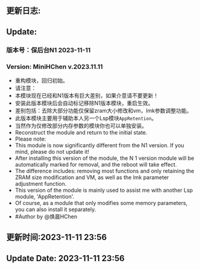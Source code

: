 ## 更新日志:

## Update:

### 版本号：保后台N1 2023-11-11

### Version: MiniHChen v.2023.11.11

- 重构模块，回归初始。
- 请注意：
- 本模块现在已经和N1版本有巨大差别，如果介意请不要更新！
- 安装此版本模块后会自动标记移除N1版本模块，重启生效。
- 差别包括：去除大部分功能仅保留zram大小修改和vm，lmk参数调整功能。
- 此版本模块主要用于辅助本人另一个Lsp模块`AppRetention`。
- 当然作为仅修改部分内存参数的模块你也可以单独安装。
- Reconstruct the module and return to the initial state.
- Please note:
- This module is now significantly different from the N1 version. If you mind, please do not update it!
- After installing this version of the module, the N 1 version module will be automatically marked for removal, and the
  reboot will take effect.
- The difference includes: removing most functions and only retaining the ZRAM size modification and VM, as well as the
  lmk parameter adjustment function.
- This version of the module is mainly used to assist me with another Lsp module, 'AppRetention'.
- Of course, as a module that only modifies some memory parameters, you can also install it separately.
- #Author by @焕晨HChen

## 更新时间:2023-11-11 23:56

## Update Date: 2023-11-11 23:56
